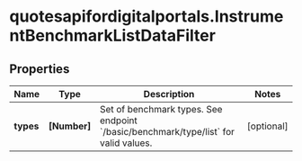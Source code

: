 # quotesapifordigitalportals.InstrumentBenchmarkListDataFilter

## Properties

Name | Type | Description | Notes
------------ | ------------- | ------------- | -------------
**types** | **[Number]** | Set of benchmark types. See endpoint &#x60;/basic/benchmark/type/list&#x60; for valid values. | [optional] 



